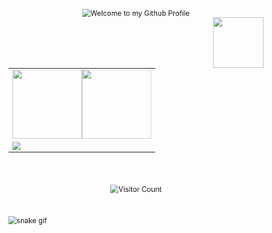 <br>
<div align="center">
    <img src="https://github.com/BrunnerLivio/brunnerlivio/blob/master/images/welcome.png?raw=true" style="max-width: 100%;" alt="Welcome to my Github Profile" />
</div>

<img align='right' src='https://user-images.githubusercontent.com/5713670/87202985-820dcb80-c2b6-11ea-9f56-7ec461c497c3.gif' width='100'>
<br>
<!--
**iamay/iamay** is a ✨ _special_ ✨ repository because its `README.md` (this file) appears on your GitHub profile.
Here are some ideas to get you started:
- 🔭 I’m currently working on ...
- 🌱 I’m currently learning ...
- 👯 I’m looking to collaborate on ...
- 🤔 I’m looking for help with ...
- 💬 Ask me about ...
- 📫 How to reach me: ...
- 😄 Pronouns: ...
- ⚡ Fun fact: ...


<div class="tenor-gif-embed" data-postid="3479485" data-share-method="host" data-aspect-ratio="1.66667" data-width="100%"><a href="https://tenor.com/view/bruce-almighty-comedy-jim-carrey-angry-typing-gif-3479485">Angry Typing GIF</a>from <a href="https://tenor.com/search/bruce+almighty-gifs">Bruce Almighty GIFs</a></div> <script type="text/javascript" async src="https://tenor.com/embed.js"></script>
-->
<table>
  <tr>
    <td>
<a href="https://www.adamalston.com/"><img height="137px" src="https://github-readme-stats.vercel.app/api?username=iamay&hide_title=true&hide_border=true&show_icons=true&include_all_commits=true&count_private=true&line_height=21&text_color=000&icon_color=000&bg_color=0,ea6161,ffc64d,fffc4d,52fa5a&theme=graywhite" /><!-- wi*quL3fcV --><img height="137px" src="https://github-readme-stats.vercel.app/api/top-langs/?username=adamalston&hide=html&hide_title=true&hide_border=true&layout=compact&langs_count=6&exclude_repo=comp426,Redventures-Movie-Quotes&text_color=000&icon_color=fff&bg_color=0,52fa5a,4dfcff,c64dff&theme=graywhite" /></a>
    </td>
   <tr>
    <td>
      <img src="https://github-readme-streak-stats.herokuapp.com/?user=iamay&theme=light" />
    </td>
  </tr>
</table>
<br>
<br>

<div align="center">

![Visitor Count](https://profile-counter.glitch.me/iamay/count.svg)

  </div>
  <br>


![snake gif](https://github.com/iamay/iamay/blob/output/github-contribution-grid-snake.gif)
<br>


